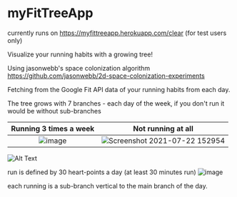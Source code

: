 # myFitTreeApp
currently runs on https://myfittreeapp.herokuapp.com/clear (for test users only)

Visualize your running habits with a growing tree!

Using jasonwebb's space colonization algorithm https://github.com/jasonwebb/2d-space-colonization-experiments

Fetching from the Google Fit API data of your running habits from each day.

The tree grows with 7 branches - each day of the week, if you don't run it would be without sub-branches

Running  3 times a week          |  Not running at all
:-------------------------:|:-------------------------:
![image](https://user-images.githubusercontent.com/74145848/126622780-e249dffa-cf3c-425e-bfa1-aff446286366.png)  | ![Screenshot 2021-07-22 152954](https://user-images.githubusercontent.com/74145848/126639440-3b1c937c-88be-4755-9987-65698b7dce9a.png)
 
![Alt Text](https://media.giphy.com/media/BAhxsYTPLJd9S4YGUJ/giphy.gif)


run is defined by 30 heart-points a day (at least 30 minutes run)
![image](https://user-images.githubusercontent.com/74145848/126620500-4b34bdcd-adc0-4508-b427-1c15bf96fe73.png)

each running is a sub-branch vertical to the main branch of the day.


